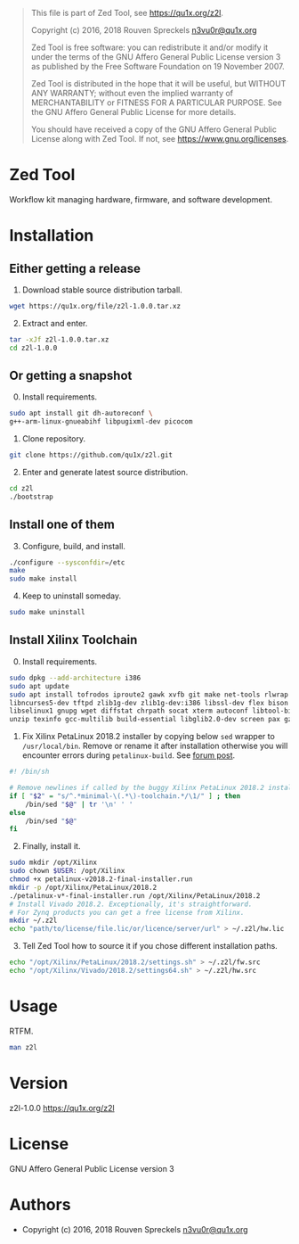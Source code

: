 > This file is part of Zed Tool, see <https://qu1x.org/z2l>.
> 
> Copyright (c) 2016, 2018 Rouven Spreckels <n3vu0r@qu1x.org>
> 
> Zed Tool is free software: you can redistribute it and/or modify
> it under the terms of the GNU Affero General Public License version 3
> as published by the Free Software Foundation on 19 November 2007.
> 
> Zed Tool is distributed in the hope that it will be useful,
> but WITHOUT ANY WARRANTY; without even the implied warranty of
> MERCHANTABILITY or FITNESS FOR A PARTICULAR PURPOSE. See the
> GNU Affero General Public License for more details.
> 
> You should have received a copy of the GNU Affero General Public License
> along with Zed Tool. If not, see <https://www.gnu.org/licenses>.

# Zed Tool

Workflow kit managing hardware, firmware, and software development.

# Installation

## Either getting a release

 1. Download stable source distribution tarball.

```sh
wget https://qu1x.org/file/z2l-1.0.0.tar.xz
```
 2. Extract and enter.

```sh
tar -xJf z2l-1.0.0.tar.xz
cd z2l-1.0.0
```

## Or getting a snapshot

 0. Install requirements.

```sh
sudo apt install git dh-autoreconf \
g++-arm-linux-gnueabihf libpugixml-dev picocom
```

 1. Clone repository.

```sh
git clone https://github.com/qu1x/z2l.git
```

 2. Enter and generate latest source distribution.

```sh
cd z2l
./bootstrap
```

## Install one of them

 3. Configure, build, and install.

```sh
./configure --sysconfdir=/etc
make
sudo make install
```

 4. Keep to uninstall someday.

```sh
sudo make uninstall
```

## Install Xilinx Toolchain

 0. Install requirements.

```sh
sudo dpkg --add-architecture i386
sudo apt update
sudo apt install tofrodos iproute2 gawk xvfb git make net-tools rlwrap \
libncurses5-dev tftpd zlib1g-dev zlib1g-dev:i386 libssl-dev flex bison \
libselinux1 gnupg wget diffstat chrpath socat xterm autoconf libtool-bin tar \
unzip texinfo gcc-multilib build-essential libglib2.0-dev screen pax gzip
```

 1. Fix Xilinx PetaLinux 2018.2 installer by copying below `sed` wrapper to
`/usr/local/bin`. Remove or rename it after installation otherwise you will
encounter errors during `petalinux-build`. See [forum post](https://forums.xilinx.com/t5/Embedded-Linux/PetaLinux-2018-1-Install-Fails-on-Debian-Stretch/m-p/887733/highlight/true#M28391).

```sh
#! /bin/sh

# Remove newlines if called by the buggy Xilinx PetaLinux 2018.2 installer.
if [ "$2" = "s/^.*minimal-\(.*\)-toolchain.*/\1/" ] ; then
	/bin/sed "$@" | tr '\n' ' '
else
	/bin/sed "$@"
fi
```

 2. Finally, install it.

```sh
sudo mkdir /opt/Xilinx
sudo chown $USER: /opt/Xilinx
chmod +x petalinux-v2018.2-final-installer.run
mkdir -p /opt/Xilinx/PetaLinux/2018.2
./petalinux-v*-final-installer.run /opt/Xilinx/PetaLinux/2018.2
# Install Vivado 2018.2. Exceptionally, it's straightforward.
# For Zynq products you can get a free license from Xilinx.
mkdir ~/.z2l
echo "path/to/license/file.lic/or/licence/server/url" > ~/.z2l/hw.lic
```

 3. Tell Zed Tool how to source it if you chose different installation paths.

```sh
echo "/opt/Xilinx/PetaLinux/2018.2/settings.sh" > ~/.z2l/fw.src
echo "/opt/Xilinx/Vivado/2018.2/settings64.sh" > ~/.z2l/hw.src
```

# Usage

RTFM.

```sh
man z2l
```

# Version

z2l-1.0.0 <https://qu1x.org/z2l>

# License

GNU Affero General Public License version 3

# Authors

  * Copyright (c) 2016, 2018 Rouven Spreckels <n3vu0r@qu1x.org>
